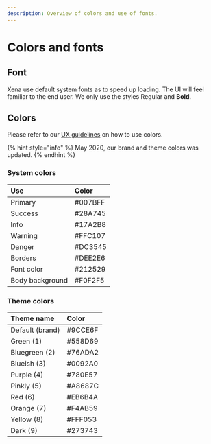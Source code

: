 ```yaml
---
description: Overview of colors and use of fonts.
---
```


# Colors and fonts

## Font

Xena use default system fonts as to speed up loading. The UI will feel familiar to the end user. We only use the styles Regular and **Bold**.

## Colors

Please refer to our [UX guidelines](../../the-possibilities/user-experience.md) on how to use colors.

{% hint style="info" %}
May 2020, our brand and theme colors was updated.
{% endhint %}

### System colors

| Use | Color |
| :--- | :--- |
| Primary | \#007BFF |
| Success | \#28A745 |
| Info | \#17A2B8 |
| Warning | \#FFC107 |
| Danger | \#DC3545 |
| Borders | \#DEE2E6 |
| Font color | \#212529 |
| Body background | \#F0F2F5 |

### Theme colors

| Theme name | Color |
| :--- | :--- |
| Default \(brand\) | \#9CCE6F |
| Green \(1\) | \#558D69 |
| Bluegreen \(2\) | \#76ADA2 |
| Blueish \(3\) | \#0092A0 |
| Purple \(4\) | \#780E57 |
| Pinkly \(5\) | \#A8687C |
| Red \(6\) | \#EB6B4A |
| Orange \(7\) | \#F4AB59 |
| Yellow \(8\) | \#FFF053 |
| Dark \(9\) | \#273743 |

